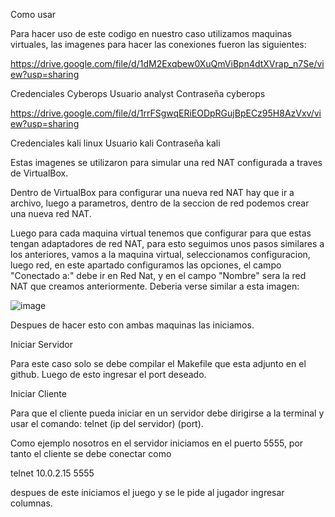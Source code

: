 Como usar

Para hacer uso de este codigo en nuestro caso utilizamos maquinas virtuales, las imagenes para hacer las conexiones fueron las siguientes:

https://drive.google.com/file/d/1dM2Exqbew0XuQmViBpn4dtXVrap_n7Se/view?usp=sharing

Credenciales Cyberops 
Usuario analyst
Contraseña cyberops

https://drive.google.com/file/d/1rrFSgwqERiEODpRGujBpECz95H8AzVxv/view?usp=sharing

Credenciales kali linux
Usuario kali
Contraseña kali

Estas imagenes se utilizaron para simular una red NAT configurada a traves de VirtualBox.

Dentro de VirtualBox para configurar una nueva red NAT hay que ir a archivo, luego a parametros, dentro de la seccion de red podemos crear una nueva red NAT.

Luego para cada maquina virtual tenemos que configurar para que estas tengan adaptadores de red NAT, para esto seguimos unos pasos similares a los anteriores, vamos a la maquina virtual, seleccionamos configuracion, luego red,
en este apartado configuramos las opciones, el campo "Conectado a:" debe ir en Red Nat, y en el campo "Nombre" sera la red NAT que creamos anteriormente. Deberia verse similar a esta imagen:

![image](https://github.com/mikufan82/Tarea1CDR/assets/147022362/d05ae929-180d-4142-947f-4836b7978b94)

Despues de hacer esto con ambas maquinas las iniciamos.

Iniciar Servidor

Para este caso solo se debe compilar el Makefile que esta adjunto en el github. Luego de esto ingresar el port deseado.

Iniciar Cliente

Para que el cliente pueda iniciar en un servidor debe dirigirse a la terminal y usar el comando: telnet (ip del servidor) (port).

Como ejemplo nosotros en el servidor iniciamos en el puerto 5555, por tanto el cliente se debe conectar como 

telnet 10.0.2.15 5555

despues de este iniciamos el juego y se le pide al jugador ingresar columnas.
